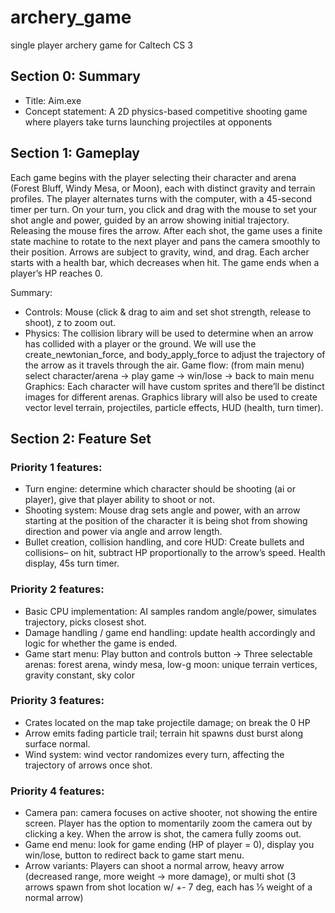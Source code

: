 # archery_game
single player archery game for Caltech CS 3

## Section 0: Summary
- Title: Aim.exe
- Concept statement: A 2D physics-based competitive shooting game where players take turns launching projectiles at opponents

## Section 1: Gameplay
Each game begins with the player selecting their character and arena (Forest Bluff, Windy Mesa, or Moon), each with distinct gravity and terrain profiles. The player alternates turns with the computer, with a 45-second timer per turn. On your turn, you click and drag with the mouse to set your shot angle and power, guided by an arrow showing initial trajectory. Releasing the mouse fires the arrow. After each shot, the game uses a finite state machine to rotate to the next player and pans the camera smoothly to their position. Arrows are subject to gravity, wind, and drag. Each archer starts with a health bar, which decreases when hit. The game ends when a player’s HP reaches 0.

Summary: 
- Controls: Mouse (click & drag to aim and set shot strength, release to shoot), z to zoom out.
- Physics: The collision library will be used to determine when an arrow has collided with a player or the ground. We will use the create_newtonian_force, and body_apply_force to adjust the trajectory of the arrow as it travels through the air. Game flow: (from main menu) select character/arena -> play game -> win/lose -> back to main menu Graphics: Each character will have custom sprites and there’ll be distinct images for different arenas. Graphics library will also be used to create vector level terrain, projectiles, particle effects, HUD (health, turn timer).

## Section 2: Feature Set

### Priority 1 features:
- Turn engine: determine which character should be shooting (ai or player), give that player ability to shoot or not.
- Shooting system: Mouse drag sets angle and power, with an arrow starting at the position of the character it is being shot from showing direction and power via angle and arrow length.
- Bullet creation, collision handling, and core HUD: Create bullets and collisions– on hit, subtract HP proportionally to the arrow’s speed. Health display, 45s turn timer.

### Priority 2 features:
- Basic CPU implementation: AI samples random angle/power, simulates trajectory, picks closest shot.
- Damage handling / game end handling: update health accordingly and logic for whether the game is ended.
- Game start menu: Play button and controls button -> Three selectable arenas: forest arena, windy mesa, low-g moon: unique terrain vertices, gravity constant, sky color

### Priority 3 features:
- Crates located on the map take projectile damage; on break the 0 HP
- Arrow emits fading particle trail; terrain hit spawns dust burst along surface normal.
- Wind system: wind vector randomizes every turn, affecting the trajectory of arrows once shot.

### Priority 4 features:
- Camera pan: camera focuses on active shooter, not showing the entire screen. Player has the option to momentarily zoom the camera out by clicking a key. When the arrow is shot, the camera fully zooms out.
- Game end menu: look for game ending (HP of player = 0), display you win/lose, button to redirect back to game start menu.
- Arrow variants: Players can shoot a normal arrow, heavy arrow (decreased range, more weight -> more damage), or multi shot (3 arrows spawn from shot location w/ +- 7 deg, each has ⅓ weight of a normal arrow)
